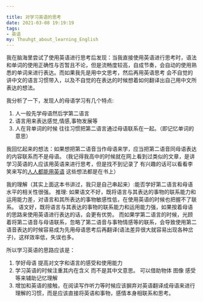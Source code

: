 ```yaml
---

title: 对学习英语的思考
date: 2021-03-08 19:19:19
tags: 
- 英语 
my: Thouhgt_about_learning_English
---
```


我在脑海里尝试了使用英语进行思考后发现：当我直接使用英语进行思考时，语法和单词的使用正确性与否暂且不论，但是流畅度较高，自成节奏，会自动的使用熟悉的单词来进行表达。而如果我先是用中文思考，然后再用英语思考 会不自觉的讲中文的语言习惯带入，以及不自觉的在表达的时候想着如何翻译出自己用中文所表达的想法。

我分析了一下，发现人的母语学习有几个特点: 
1. 人一般先学母语然后学第二语言
2. 语言用来表达感觉,情感,事物发展等
3. 人在背单词的时候 往往习惯把第二语言通过母语联系在一起。（即记忆单词的意思）


我回忆起来的想法：如果想把第二语音当作母语来学，应当把第二语音同母语表达的内容联系而不是母语。
(我记得我高中的时候就在网上看到过类似的文章，是讲学习英语的人应该用英语来进行思考，但是找不到记录了
有兴趣的话可以看看李笑来写的[人人都能用英语](https://lixiaolai.com/#/everyone-can-use-english/)
这些想法都是在书上）


我的理解（其实上面这本书讲过，我只是自己串起来）:能否学好第二语言和母语水平的相关性很强。
推理: 如果语文不好，既将语言与其表达的事物的联系能力和运用能力差，对语言和其所表达的事物敏感性低，在使用英语的时候也把握不了联系。
语文好，既将语言与其表达的事物的联系能力和运用能力强，如果按着母语的思路来使用英语进行表达的话，会更有优势。
而如果学第二语言的时候，光顾着将第二语音与母语联系，忽略了第二语音与事物情感等的联系，会导致使用第二语音表达的时候容易成为先用母语思考后再翻译(语法差异很大就容易出现各种岔子)，这样效率低，失误也多。

所以学习英语的思路应该是：
1. 学好母语  提高对文字和语言的感受和使用能力
2. 学习英语的时候注重其内在含义 而不是其中文意思。  可以借助物体 图像 感受等来辅助记忆理解
3. 增加和英语的接触，在阅读写作听力等时候应该摒弃对英语翻译成母语来进行理解的习惯，而是应该直接将英语和事物，感情本身相联系和思考。


